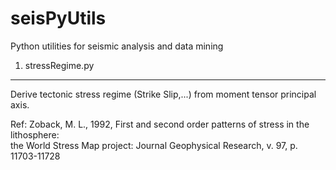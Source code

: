 seisPyUtils
===========

Python utilities for seismic analysis and data mining

1. stressRegime.py
------------------
Derive tectonic stress regime (Strike Slip,...) from moment tensor principal axis.

Ref: 
Zoback, M. L., 1992, First and second order patterns of stress in the lithosphere:  
    the World Stress Map project:  Journal Geophysical Research, v. 97, p. 11703-11728
